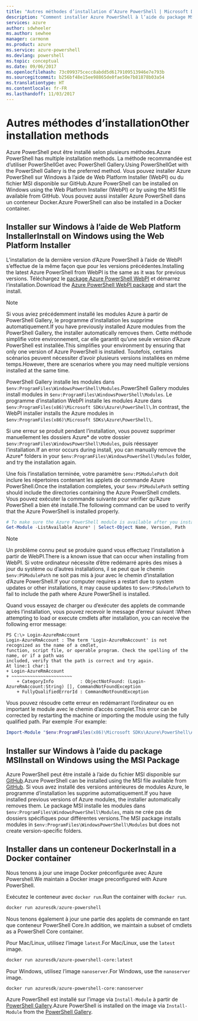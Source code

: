 ```yaml
---
title: "Autres méthodes d’installation d’Azure PowerShell | Microsoft Docs"
description: "Comment installer Azure PowerShell à l’aide du package MSI ou de Web Platform Installer."
services: azure
author: sdwheeler
ms.author: sewhee
manager: carmonm
ms.product: azure
ms.service: azure-powershell
ms.devlang: powershell
ms.topic: conceptual
ms.date: 09/06/2017
ms.openlocfilehash: 73c099375cecc8abdd5d6179109513946e7e793b
ms.sourcegitcommit: b256bf48e15ee98865de0fae50e7b81878b03a54
ms.translationtype: HT
ms.contentlocale: fr-FR
ms.lasthandoff: 11/03/2017
---
```

# <a name="other-installation-methods"></a><span data-ttu-id="2fde9-103">Autres méthodes d’installation</span><span class="sxs-lookup"><span data-stu-id="2fde9-103">Other installation methods</span></span>

<span data-ttu-id="2fde9-104">Azure PowerShell peut être installé selon plusieurs méthodes.</span><span class="sxs-lookup"><span data-stu-id="2fde9-104">Azure PowerShell has multiple installation methods.</span></span> <span data-ttu-id="2fde9-105">La méthode recommandée est d’utiliser PowerShellGet avec PowerShell Gallery.</span><span class="sxs-lookup"><span data-stu-id="2fde9-105">Using PowerShellGet with the PowerShell Gallery is the preferred method.</span></span> <span data-ttu-id="2fde9-106">Vous pouvez installer Azure PowerShell sur Windows à l’aide de Web Platform Installer (WebPI) ou du fichier MSI disponible sur GitHub.</span><span class="sxs-lookup"><span data-stu-id="2fde9-106">Azure PowerShell can be installed on Windows using the Web Platform Installer (WebPI) or by using the MSI file available from GitHub.</span></span> <span data-ttu-id="2fde9-107">Vous pouvez aussi installer Azure PowerShell dans un conteneur Docker.</span><span class="sxs-lookup"><span data-stu-id="2fde9-107">Azure PowerShell can also be installed in a Docker container.</span></span>

## <a name="install-on-windows-using-the-web-platform-installer"></a><span data-ttu-id="2fde9-108">Installer sur Windows à l’aide de Web Platform Installer</span><span class="sxs-lookup"><span data-stu-id="2fde9-108">Install on Windows using the Web Platform Installer</span></span>

<span data-ttu-id="2fde9-109">L’installation de la dernière version d’Azure PowerShell à l’aide de WebPI s’effectue de la même façon que pour les versions précédentes.</span><span class="sxs-lookup"><span data-stu-id="2fde9-109">Installing the latest Azure PowerShell from WebPI is the same as it was for previous versions.</span></span>
<span data-ttu-id="2fde9-110">Téléchargez le [package Azure PowerShell WebPI](http://aka.ms/webpi-azps) et démarrez l’installation.</span><span class="sxs-lookup"><span data-stu-id="2fde9-110">Download the [Azure PowerShell WebPI package](http://aka.ms/webpi-azps) and start the install.</span></span>

> [!NOTE]
> <span data-ttu-id="2fde9-111">Si vous aviez précédemment installé les modules Azure à partir de PowerShell Gallery, le programme d’installation les supprime automatiquement.</span><span class="sxs-lookup"><span data-stu-id="2fde9-111">If you have previously installed Azure modules from the PowerShell Gallery, the installer automatically removes them.</span></span> <span data-ttu-id="2fde9-112">Cette méthode simplifie votre environnement, car elle garantit qu’une seule version d’Azure PowerShell est installée.</span><span class="sxs-lookup"><span data-stu-id="2fde9-112">This simplifies your environment by ensuring that only one version of Azure PowerShell is installed.</span></span> <span data-ttu-id="2fde9-113">Toutefois, certains scénarios peuvent nécessiter d’avoir plusieurs versions installées en même temps.</span><span class="sxs-lookup"><span data-stu-id="2fde9-113">However, there are scenarios where you may need multiple versions installed at the same time.</span></span>
>
> <span data-ttu-id="2fde9-114">PowerShell Gallery installe les modules dans `$env:ProgramFiles\WindowsPowerShell\Modules`.</span><span class="sxs-lookup"><span data-stu-id="2fde9-114">PowerShell Gallery modules install modules in `$env:ProgramFiles\WindowsPowerShell\Modules`.</span></span> <span data-ttu-id="2fde9-115">Le programme d’installation WebPI installe les modules Azure dans `$env:ProgramFiles(x86)\Microsoft SDKs\Azure\PowerShell\`.</span><span class="sxs-lookup"><span data-stu-id="2fde9-115">In contrast, the WebPI installer installs the Azure modules in `$env:ProgramFiles(x86)\Microsoft SDKs\Azure\PowerShell\`.</span></span>
>
> <span data-ttu-id="2fde9-116">Si une erreur se produit pendant l’installation, vous pouvez supprimer manuellement les dossiers Azure* de votre dossier `$env:ProgramFiles\WindowsPowerShell\Modules`, puis réessayer l’installation.</span><span class="sxs-lookup"><span data-stu-id="2fde9-116">If an error occurs during install, you can manually remove the Azure* folders in your `$env:ProgramFiles\WindowsPowerShell\Modules` folder, and try the installation again.</span></span>

<span data-ttu-id="2fde9-117">Une fois l’installation terminée, votre paramètre `$env:PSModulePath` doit inclure les répertoires contenant les applets de commande Azure PowerShell.</span><span class="sxs-lookup"><span data-stu-id="2fde9-117">Once the installation completes, your `$env:PSModulePath` setting should include the directories containing the Azure PowerShell cmdlets.</span></span> <span data-ttu-id="2fde9-118">Vous pouvez exécuter la commande suivante pour vérifier qu’Azure PowerShell a bien été installé.</span><span class="sxs-lookup"><span data-stu-id="2fde9-118">The following command can be used to verify that the Azure PowerShell is installed properly.</span></span>

```powershell
# To make sure the Azure PowerShell module is available after you install
Get-Module -ListAvailable Azure* | Select-Object Name, Version, Path
```

> [!NOTE]
> <span data-ttu-id="2fde9-119">Un problème connu peut se produire quand vous effectuez l’installation à partir de WebPI.</span><span class="sxs-lookup"><span data-stu-id="2fde9-119">There is a known issue that can occur when installing from WebPI.</span></span> <span data-ttu-id="2fde9-120">Si votre ordinateur nécessite d’être redémarré après des mises à jour du système ou d’autres installations, il se peut que le chemin `$env:PSModulePath` ne soit pas mis à jour avec le chemin d’installation d’Azure PowerShell.</span><span class="sxs-lookup"><span data-stu-id="2fde9-120">If your computer requires a restart due to system updates or other installations, it may cause updates to `$env:PSModulePath` to fail to include the path where Azure PowerShell is installed.</span></span>

<span data-ttu-id="2fde9-121">Quand vous essayez de charger ou d’exécuter des applets de commande après l’installation, vous pouvez recevoir le message d’erreur suivant :</span><span class="sxs-lookup"><span data-stu-id="2fde9-121">When attempting to load or execute cmdlets after installation, you can receive the following error message:</span></span>

```
PS C:\> Login-AzureRmAccount
Login-AzureRmAccount : The term 'Login-AzureRmAccount' is not recognized as the name of a cmdlet,
function, script file, or operable program. Check the spelling of the name, or if a path was
included, verify that the path is correct and try again.
At line:1 char:1
+ Login-AzureRmAccount
+ ~~~~~~~~~~~~~~~~~~~~~~~
    + CategoryInfo          : ObjectNotFound: (Login-AzureRmAccount:String) [], CommandNotFoundException
    + FullyQualifiedErrorId : CommandNotFoundException
```

<span data-ttu-id="2fde9-122">Vous pouvez résoudre cette erreur en redémarrant l’ordinateur ou en important le module avec le chemin d’accès complet.</span><span class="sxs-lookup"><span data-stu-id="2fde9-122">This error can be corrected by restarting the machine or importing the module using the fully qualified path.</span></span> <span data-ttu-id="2fde9-123">Par exemple :</span><span class="sxs-lookup"><span data-stu-id="2fde9-123">For example:</span></span>

```powershell
Import-Module "$env:ProgramFiles(x86)\Microsoft SDKs\Azure\PowerShell\AzureRM.psd1"
```

## <a name="install-on-windows-using-the-msi-package"></a><span data-ttu-id="2fde9-124">Installer sur Windows à l’aide du package MSI</span><span class="sxs-lookup"><span data-stu-id="2fde9-124">Install on Windows using the MSI Package</span></span>

<span data-ttu-id="2fde9-125">Azure PowerShell peut être installé à l’aide du fichier MSI disponible sur [GitHub](https://github.com/Azure/azure-powershell/releases/latest).</span><span class="sxs-lookup"><span data-stu-id="2fde9-125">Azure PowerShell can be installed using the MSI file available from [GitHub](https://github.com/Azure/azure-powershell/releases/latest).</span></span> <span data-ttu-id="2fde9-126">Si vous avez installé des versions antérieures de modules Azure, le programme d’installation les supprime automatiquement.</span><span class="sxs-lookup"><span data-stu-id="2fde9-126">If you have installed previous versions of Azure modules, the installer automatically removes them.</span></span> <span data-ttu-id="2fde9-127">Le package MSI installe les modules dans `$env:ProgramFiles\WindowsPowerShell\Modules`, mais ne crée pas de dossiers spécifiques pour différentes versions.</span><span class="sxs-lookup"><span data-stu-id="2fde9-127">The MSI package installs modules in `$env:ProgramFiles\WindowsPowerShell\Modules` but does not create version-specific folders.</span></span>

## <a name="install-in-a-docker-container"></a><span data-ttu-id="2fde9-128">Installer dans un conteneur Docker</span><span class="sxs-lookup"><span data-stu-id="2fde9-128">Install in a Docker container</span></span>

<span data-ttu-id="2fde9-129">Nous tenons à jour une image Docker préconfigurée avec Azure Powershell.</span><span class="sxs-lookup"><span data-stu-id="2fde9-129">We maintain a Docker image preconfigured with Azure PowerShell.</span></span>

<span data-ttu-id="2fde9-130">Exécutez le conteneur avec `docker run`.</span><span class="sxs-lookup"><span data-stu-id="2fde9-130">Run the container with `docker run`.</span></span>

```powershell
docker run azuresdk/azure-powershell
```

<span data-ttu-id="2fde9-131">Nous tenons également à jour une partie des applets de commande en tant que conteneur PowerShell Core.</span><span class="sxs-lookup"><span data-stu-id="2fde9-131">In addition, we maintain a subset of cmdlets as a PowerShell Core container.</span></span>

<span data-ttu-id="2fde9-132">Pour Mac/Linux, utilisez l’image `latest`.</span><span class="sxs-lookup"><span data-stu-id="2fde9-132">For Mac/Linux, use the `latest` image.</span></span>

```bash
docker run azuresdk/azure-powershell-core:latest
```

<span data-ttu-id="2fde9-133">Pour Windows, utilisez l’image `nanoserver`.</span><span class="sxs-lookup"><span data-stu-id="2fde9-133">For Windows, use the `nanoserver` image.</span></span>

```powershell
docker run azuresdk/azure-powershell-core:nanoserver
```

<span data-ttu-id="2fde9-134">Azure PowerShell est installé sur l’image via `Install-Module` à partir de [PowerShell Gallery](https://www.powershellgallery.com/).</span><span class="sxs-lookup"><span data-stu-id="2fde9-134">Azure PowerShell is installed on the image via `Install-Module` from the [PowerShell Gallery](https://www.powershellgallery.com/).</span></span>